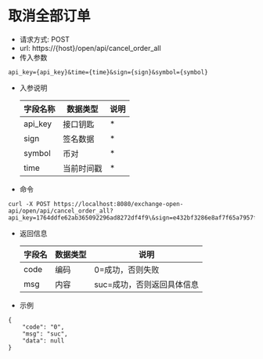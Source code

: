 # 取消全部订单
- 请求方式: POST
- url: https://{host}/open/api/cancel_order_all
- 传入参数 
```
api_key={api_key}&time={time}&sign={sign}&symbol={symbol}
```
- 入参说明

  | 字段名称 | 数据类型 | 说明 |
  | --- | --- | --- |
  | api_key | 接口钥匙 | * |
  | sign | 签名数据 | * |
  | symbol | 币对 | * |
  | time | 当前时间戳 | * |

- 命令
```
curl -X POST https://localhost:8080/exchange-open-api/open/api/cancel_order_all?api_key=1764ddfe62ab365092296ad8272df4f9\&sign=e432bf3286e8af7f65a7957f8b659dc3\&time=1554185838\&symbol=mkreth
```

- 返回信息

    | 字段名 | 数据类型 | 说明 |
    | --- | --- | --- |
    | code | 编码 | 0=成功，否则失败 |
    | msg | 内容 | suc=成功，否则返回具体信息 |
    
- 示例
```
{
	"code": "0",
	"msg": "suc",
	"data": null
}
```
